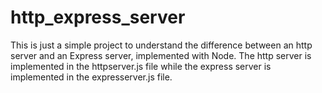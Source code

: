 # http_express_server

This is just a simple project to understand the difference between an http server and an Express server, implemented with Node. The http server is implemented in the httpserver.js file while the express server is implemented in the expresserver.js file. 

